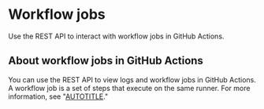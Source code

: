 # Workflow jobs

Use the REST API to interact with workflow jobs in GitHub Actions.

## About workflow jobs in GitHub Actions

You can use the REST API to view logs and workflow jobs in GitHub Actions. A workflow job is a set of steps that execute on the same runner. For more information, see "[AUTOTITLE](/actions/using-workflows/workflow-syntax-for-github-actions)."
